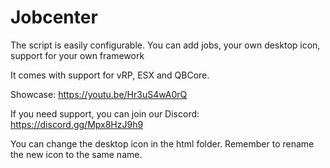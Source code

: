 # Jobcenter

The script is easily configurable. You can add jobs, your own desktop icon, support for your own framework

It comes with support for vRP, ESX and QBCore.

Showcase: https://youtu.be/Hr3uS4wA0rQ

If you need support, you can join our Discord: https://discord.gg/Mpx8HzJ9h9

You can change the desktop icon in the html folder. Remember to rename the new icon to the same name.
